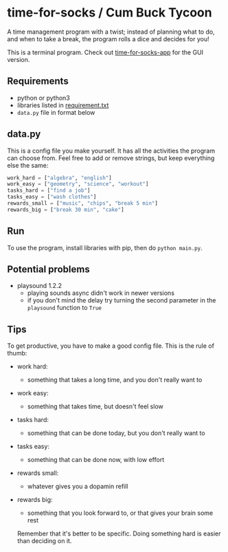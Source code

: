 # time-for-socks / Cum Buck Tycoon
A time management program with a twist; instead of planning what to do, and when to take a break, the program rolls a dice and decides for you! 

This is a terminal program. Check out [time-for-socks-app](https://github.com/askeladd123/time-for-socks-app) for the GUI version.

## Requirements
* python or python3
* libraries listed in [requirement.txt](requirement.txt)
* ```data.py``` file in format below

## data.py
This is a config file you make yourself. It has all the activities the program can choose from. Feel free to add or remove strings, but keep everything else the same:  

```python
work_hard = ["algebra", "english"]
work_easy = ["geometry", "science", "workout"]
tasks_hard = ["find a job"]
tasks_easy = ["wash clothes"]
rewards_small = ["music", "chips", "break 5 min"]
rewards_big = ["break 30 min", "cake"]
```

## Run
To use the program, install libraries with pip, then do ```python main.py```.

## Potential problems
* playsound 1.2.2
  * playing sounds async didn't work in newer versions
  * if you don't mind the delay try turning the second parameter in the ```playsound``` function to ```True```

## Tips
To get productive, you have to make a good config file. This is the rule of thumb:
* work hard: 
  * something that takes a long time, and you don't really want to
* work easy:
  * something that takes time, but doesn't feel slow
* tasks hard:
  * something that can be done today, but you don't really want to
* tasks easy:
  * something that can be done now, with low effort
* rewards small:
  * whatever gives you a dopamin refill
* rewards big:
  * something that you look forward to, or that gives your brain some rest

  Remember that it's better to be specific. Doing something hard is easier than deciding on it.
